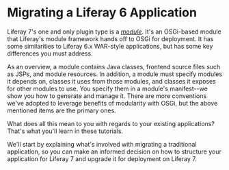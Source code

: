 # Migrating a Liferay 6 Application [](id=migrating-a-liferay-6-application)

Liferay 7's one and only plugin type is a [*module*](https://dev.liferay.com/participate/liferaypedia/-/wiki/Main/Module). 
It's an OSGi-based module that Liferay's module framework hands off to OSGi for
deployment. It has some similarities to Liferay 6.x WAR-style applications,
but has some key differences you must address. 

As an overview, a module contains Java classes, frontend source files such as
JSPs, and module resources. In addition, a module must specify modules it
depends on, classes it uses from those modules, and classes it exposes for other
modules to use. You specify them in a module's manifest--we show you how to
generate and manage it. There are more conventions we've adopted to leverage
benefits of modularity with OSGi, but the above mentioned items are the primary
ones.

What does all this mean to you with regards to your existing applications?
That's what you'll learn in these tutorials.

We'll start by explaining what's involved with migrating a traditional
application, so you can make an informed decision on how to structure your
application for Liferay 7 and upgrade it for deployment on Liferay 7. 
